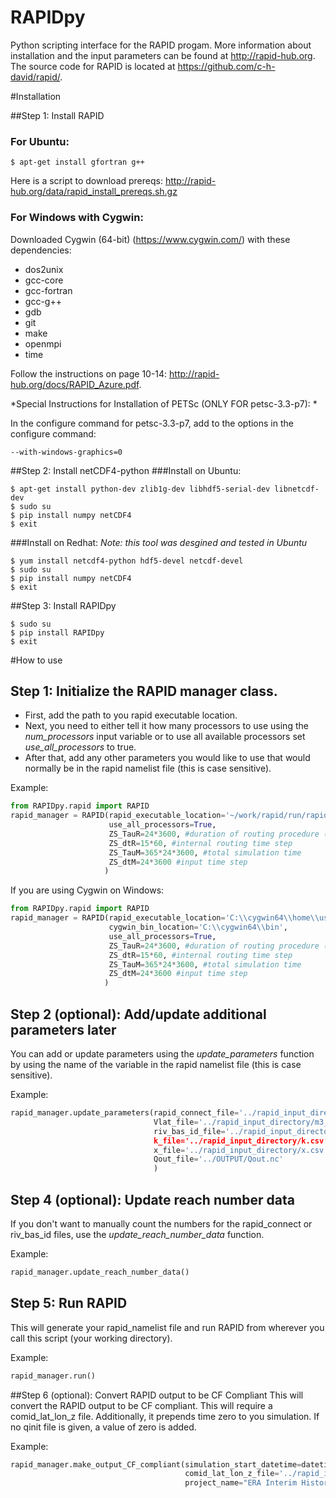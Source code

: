 # RAPIDpy
Python scripting interface for the RAPID progam.
More information about installation and the input parameters can be found at http://rapid-hub.org.
The source code for RAPID is located at https://github.com/c-h-david/rapid/.

#Installation

##Step 1: Install RAPID
### **For Ubuntu:**
```
$ apt-get install gfortran g++
```
Here is a script to download prereqs: http://rapid-hub.org/data/rapid_install_prereqs.sh.gz

### **For Windows with Cygwin:**
Downloaded Cygwin (64-bit) (https://www.cygwin.com/) with these dependencies:
- dos2unix
- gcc-core
- gcc-fortran
- gcc-g++
- gdb
- git
- make
- openmpi
- time

Follow the instructions on page 10-14: http://rapid-hub.org/docs/RAPID_Azure.pdf.


*Special Instructions for Installation of PETSc (ONLY FOR petsc-3.3-p7): *

In the configure command for petsc-3.3-p7, add to the options in the configure command:
```
--with-windows-graphics=0
```

##Step 2: Install netCDF4-python
###Install on Ubuntu:
```
$ apt-get install python-dev zlib1g-dev libhdf5-serial-dev libnetcdf-dev
$ sudo su
$ pip install numpy netCDF4
$ exit
```
###Install on Redhat:
*Note: this tool was desgined and tested in Ubuntu*
```
$ yum install netcdf4-python hdf5-devel netcdf-devel
$ sudo su
$ pip install numpy netCDF4
$ exit
```
##Step 3: Install RAPIDpy
```
$ sudo su
$ pip install RAPIDpy
$ exit
```

#How to use

## Step 1: Initialize the RAPID manager class. 
- First, add the path to you rapid executable location. 
- Next, you need to either tell it how many processors to use using the *num_processors* input variable or to use all available processors set *use_all_processors* to true.
- After that, add any other parameters you would like to use that would normally be in the rapid namelist file (this is case sensitive).


Example:
```python
from RAPIDpy.rapid import RAPID
rapid_manager = RAPID(rapid_executable_location='~/work/rapid/run/rapid'
                      use_all_processors=True,                          
                      ZS_TauR=24*3600, #duration of routing procedure (time step of runoff data)
                      ZS_dtR=15*60, #internal routing time step
                      ZS_TauM=365*24*3600, #total simulation time 
                      ZS_dtM=24*3600 #input time step 
                     )
```
If you are using Cygwin on Windows:
```python
from RAPIDpy.rapid import RAPID
rapid_manager = RAPID(rapid_executable_location='C:\\cygwin64\\home\\username\\work\\rapid\\run\\rapid',
                      cygwin_bin_location='C:\\cygwin64\\bin',
                      use_all_processors=True,                          
                      ZS_TauR=24*3600, #duration of routing procedure (time step of runoff data)
                      ZS_dtR=15*60, #internal routing time step
                      ZS_TauM=365*24*3600, #total simulation time 
                      ZS_dtM=24*3600 #input time step 
                     )
```

## Step 2 (optional): Add/update additional parameters later
You can add or update parameters using the *update_parameters* function by using the name of the variable in the rapid namelist file (this is case sensitive).


Example:
```python
rapid_manager.update_parameters(rapid_connect_file='../rapid_input_directory/rapid_connect.csv',
                                Vlat_file='../rapid_input_directory/m3_riv.nc',
                                riv_bas_id_file='../rapid_input_directory/riv_bas_id.csv,
                                k_file='../rapid_input_directory/k.csv',
                                x_file='../rapid_input_directory/x.csv',
                                Qout_file='../OUTPUT/Qout.nc'
                                )
```
## Step 4 (optional): Update reach number data
If you don't want to manually count the numbers for the rapid_connect or riv_bas_id files, use the *update_reach_number_data* function.


Example:
```python
rapid_manager.update_reach_number_data()
```

## Step 5: Run RAPID
This will generate your rapid_namelist file and run RAPID from wherever you call this script (your working directory).

Example:
```python
rapid_manager.run()
```

##Step 6 (optional): Convert RAPID output to be CF Compliant
This will convert the RAPID output to be CF compliant. This will require a comid_lat_lon_z file.
Additionally, it prepends time zero to you simulation. If no qinit file is given, a value of zero is added.

Example:
```python
rapid_manager.make_output_CF_compliant(simulation_start_datetime=datetime.datetime(1980, 1, 1),
                                       comid_lat_lon_z_file='../rapid_input_directory/comid_lat_lon_z.csv',
                                       project_name="ERA Interim Historical flows by US Army ERDC") 
```


